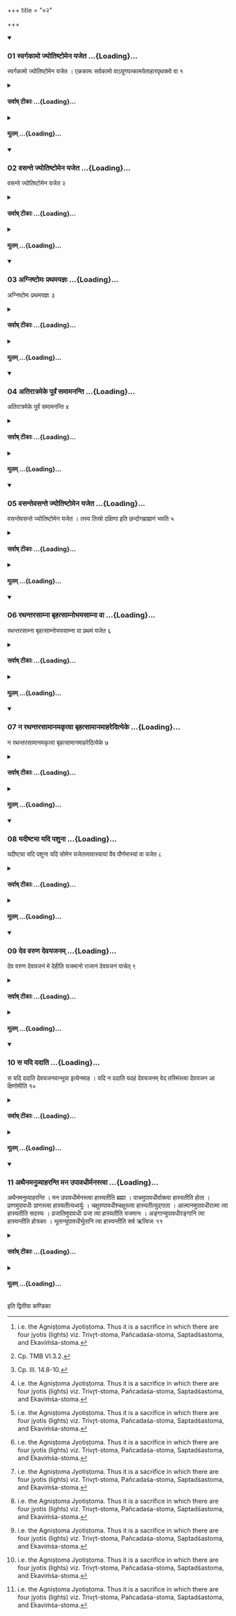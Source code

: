 +++
title = "०२"

+++

<div class="js_include" includetitle="true" newlevelforh1="3" unfilled url="/vedAH_yajuH/taittirIyam/sUtram/ApastambaH/shrautam/vishvAsa-prastutiH/10/02/01_svargakAmo_jyotiShTomena_yajeta.md">
<details open><summary><h3>01 स्वर्गकामो ज्योतिष्टोमेन यजेत ...{Loading}...</h3></summary>

स्वर्गकामो ज्योतिष्टोमेन यजेत । एककामः सर्वकामो वाऽयुगपत्कामयेताहारपृथक्त्वे वा १
</details>
</div>
<div class="js_include collapsed" newlevelforh1="4" title="सर्वाष् टीकाः" unfilled url="/vedAH_yajuH/taittirIyam/sUtram/ApastambaH/shrautam/sarvASh_TIkAH/10/02/01_svargakAmo_jyotiShTomena_yajeta.md">
<details><summary><h4>सर्वाष् टीकाः ...{Loading}...</h4></summary>
<details><summary>थिते</summary>

1. The sacrificer who desires to get heaven should perform the Jyotiṣṭoma-sacrifice.[^1] One who has one desire or all the desires should perform this sacrifice.[^2] If one has all the desires one should proclaim them either simultaneously or separately at different performances.[^3]  


[^1]: i.e. the Agniṣṭoma Jyotiṣṭoma. Thus it is a sacrifice in which there are four jyotis (lights) viz. Trivr̥t-stoma, Pañcadaśa-stoma, Saptadśastoma, and Ekaviṁśa-stoma.  


[^2]: Cp. TMB VI.3.2.  


[^3]: Cp. III. 14.8-10.
</details>
</details>
</div>
<div class="js_include collapsed" newlevelforh1="4" title="मूलम्" unfilled url="/vedAH_yajuH/taittirIyam/sUtram/ApastambaH/shrautam/mUlam/10/02/01_svargakAmo_jyotiShTomena_yajeta.md">
<details><summary><h4>मूलम् ...{Loading}...</h4></summary>

स्वर्गकामो ज्योतिष्टोमेन यजेत । एककामः सर्वकामो वाऽयुगपत्कामयेताहारपृथक्त्वे वा १
</details>
</div>
<div class="js_include" includetitle="true" newlevelforh1="3" unfilled url="/vedAH_yajuH/taittirIyam/sUtram/ApastambaH/shrautam/vishvAsa-prastutiH/10/02/02_vasante_jyotiShTomena_yajeta.md">
<details open><summary><h3>02 वसन्ते ज्योतिष्टोमेन यजेत ...{Loading}...</h3></summary>

वसन्ते ज्योतिष्टोमेन यजेत २
</details>
</div>
<div class="js_include collapsed" newlevelforh1="4" title="सर्वाष् टीकाः" unfilled url="/vedAH_yajuH/taittirIyam/sUtram/ApastambaH/shrautam/sarvASh_TIkAH/10/02/02_vasante_jyotiShTomena_yajeta.md">
<details><summary><h4>सर्वाष् टीकाः ...{Loading}...</h4></summary>
<details><summary>थिते</summary>

2. One should perform the Jyotiṣṭoma in spring.
</details>
</details>
</div>
<div class="js_include collapsed" newlevelforh1="4" title="मूलम्" unfilled url="/vedAH_yajuH/taittirIyam/sUtram/ApastambaH/shrautam/mUlam/10/02/02_vasante_jyotiShTomena_yajeta.md">
<details><summary><h4>मूलम् ...{Loading}...</h4></summary>

वसन्ते ज्योतिष्टोमेन यजेत २
</details>
</div>
<div class="js_include" includetitle="true" newlevelforh1="3" unfilled url="/vedAH_yajuH/taittirIyam/sUtram/ApastambaH/shrautam/vishvAsa-prastutiH/10/02/03_agniShTomaH_prathamayajnaH.md">
<details open><summary><h3>03 अग्निष्टोमः प्रथमयज्ञः ...{Loading}...</h3></summary>

अग्निष्टोमः प्रथमयज्ञः ३
</details>
</div>
<div class="js_include collapsed" newlevelforh1="4" title="सर्वाष् टीकाः" unfilled url="/vedAH_yajuH/taittirIyam/sUtram/ApastambaH/shrautam/sarvASh_TIkAH/10/02/03_agniShTomaH_prathamayajnaH.md">
<details><summary><h4>सर्वाष् टीकाः ...{Loading}...</h4></summary>
<details><summary>थिते</summary>

3. The Agniṣṭoma (should be performed as) the first sacrifice by any sacrificer.[^1]   


[^1]: Cf. TMB XVI.1.2; TS VII.1.1.4; KB XVI.9.
</details>
</details>
</div>
<div class="js_include collapsed" newlevelforh1="4" title="मूलम्" unfilled url="/vedAH_yajuH/taittirIyam/sUtram/ApastambaH/shrautam/mUlam/10/02/03_agniShTomaH_prathamayajnaH.md">
<details><summary><h4>मूलम् ...{Loading}...</h4></summary>

अग्निष्टोमः प्रथमयज्ञः ३
</details>
</div>
<div class="js_include" includetitle="true" newlevelforh1="3" unfilled url="/vedAH_yajuH/taittirIyam/sUtram/ApastambaH/shrautam/vishvAsa-prastutiH/10/02/04_atirAtrameke_pUrvaM_samAmananti.md">
<details open><summary><h3>04 अतिरात्रमेके पूर्वं समामनन्ति ...{Loading}...</h3></summary>

अतिरात्रमेके पूर्वं समामनन्ति ४
</details>
</div>
<div class="js_include collapsed" newlevelforh1="4" title="सर्वाष् टीकाः" unfilled url="/vedAH_yajuH/taittirIyam/sUtram/ApastambaH/shrautam/sarvASh_TIkAH/10/02/04_atirAtrameke_pUrvaM_samAmananti.md">
<details><summary><h4>सर्वाष् टीकाः ...{Loading}...</h4></summary>
<details><summary>थिते</summary>

4. Some ritualists[^1] are of the view that Atirātra is the first sacrifice to be performed by a sacrificer.  


[^1]: Cp. Nidānasūtra III.1-2.
</details>
</details>
</div>
<div class="js_include collapsed" newlevelforh1="4" title="मूलम्" unfilled url="/vedAH_yajuH/taittirIyam/sUtram/ApastambaH/shrautam/mUlam/10/02/04_atirAtrameke_pUrvaM_samAmananti.md">
<details><summary><h4>मूलम् ...{Loading}...</h4></summary>

अतिरात्रमेके पूर्वं समामनन्ति ४
</details>
</div>
<div class="js_include" includetitle="true" newlevelforh1="3" unfilled url="/vedAH_yajuH/taittirIyam/sUtram/ApastambaH/shrautam/vishvAsa-prastutiH/10/02/05_vasantevasante_jyotiShTomena_yajeta.md">
<details open><summary><h3>05 वसन्तेवसन्ते ज्योतिष्टोमेन यजेत ...{Loading}...</h3></summary>

वसन्तेवसन्ते ज्योतिष्टोमेन यजेत । तस्य तिस्रो दक्षिणा इति छन्दोगब्राह्मणं भवति ५
</details>
</div>
<div class="js_include collapsed" newlevelforh1="4" title="सर्वाष् टीकाः" unfilled url="/vedAH_yajuH/taittirIyam/sUtram/ApastambaH/shrautam/sarvASh_TIkAH/10/02/05_vasantevasante_jyotiShTomena_yajeta.md">
<details><summary><h4>सर्वाष् टीकाः ...{Loading}...</h4></summary>
<details><summary>थिते</summary>

5. In every spring (season) one should perform an Agniṣṭoma: of this (sacrifice)[^1] there should be three cows as the sacrificial gifts—this is said in a Brāhmaṇa of the Sāmaveda.[^1]  


[^1]: Not known.
</details>
</details>
</div>
<div class="js_include collapsed" newlevelforh1="4" title="मूलम्" unfilled url="/vedAH_yajuH/taittirIyam/sUtram/ApastambaH/shrautam/mUlam/10/02/05_vasantevasante_jyotiShTomena_yajeta.md">
<details><summary><h4>मूलम् ...{Loading}...</h4></summary>

वसन्तेवसन्ते ज्योतिष्टोमेन यजेत । तस्य तिस्रो दक्षिणा इति छन्दोगब्राह्मणं भवति ५
</details>
</div>
<div class="js_include" includetitle="true" newlevelforh1="3" unfilled url="/vedAH_yajuH/taittirIyam/sUtram/ApastambaH/shrautam/vishvAsa-prastutiH/10/02/06_rathantarasAmnA_bRhatsAmnobhayasAmnA_vA.md">
<details open><summary><h3>06 रथन्तरसाम्ना बृहत्साम्नोभयसाम्ना वा ...{Loading}...</h3></summary>

रथन्तरसाम्ना बृहत्साम्नोभयसाम्ना वा प्रथमं यजेत ६
</details>
</div>
<div class="js_include collapsed" newlevelforh1="4" title="सर्वाष् टीकाः" unfilled url="/vedAH_yajuH/taittirIyam/sUtram/ApastambaH/shrautam/sarvASh_TIkAH/10/02/06_rathantarasAmnA_bRhatsAmnobhayasAmnA_vA.md">
<details><summary><h4>सर्वाष् टीकाः ...{Loading}...</h4></summary>
<details><summary>थिते</summary>

6. One should perform the first Soma-sacrifice with Rathantara or Br̥hat, or both the Sāmans.[^1]  


[^1]: Cf. JB 1.291. This Sāman serves as the first Pr̥ṣṭhstotra which runs parallel to the second Śastra of the Hotr̥.
</details>
</details>
</div>
<div class="js_include collapsed" newlevelforh1="4" title="मूलम्" unfilled url="/vedAH_yajuH/taittirIyam/sUtram/ApastambaH/shrautam/mUlam/10/02/06_rathantarasAmnA_bRhatsAmnobhayasAmnA_vA.md">
<details><summary><h4>मूलम् ...{Loading}...</h4></summary>

रथन्तरसाम्ना बृहत्साम्नोभयसाम्ना वा प्रथमं यजेत ६
</details>
</div>
<div class="js_include" includetitle="true" newlevelforh1="3" unfilled url="/vedAH_yajuH/taittirIyam/sUtram/ApastambaH/shrautam/vishvAsa-prastutiH/10/02/07_na_rathantarasAmAnamakRtvA_bRhatsAmAnamAharedityeke.md">
<details open><summary><h3>07 न रथन्तरसामानमकृत्वा बृहत्सामानमाहरेदित्येके ...{Loading}...</h3></summary>

न रथन्तरसामानमकृत्वा बृहत्सामानमाहरेदित्येके ७
</details>
</div>
<div class="js_include collapsed" newlevelforh1="4" title="सर्वाष् टीकाः" unfilled url="/vedAH_yajuH/taittirIyam/sUtram/ApastambaH/shrautam/sarvASh_TIkAH/10/02/07_na_rathantarasAmAnamakRtvA_bRhatsAmAnamAharedityeke.md">
<details><summary><h4>सर्वाष् टीकाः ...{Loading}...</h4></summary>
<details><summary>थिते</summary>

7. According to some (ritualists) one should not perform the sacrifice with Br̥hatsāman without having previously performed a sacrifice with Rathantara-sāman.
</details>
</details>
</div>
<div class="js_include collapsed" newlevelforh1="4" title="मूलम्" unfilled url="/vedAH_yajuH/taittirIyam/sUtram/ApastambaH/shrautam/mUlam/10/02/07_na_rathantarasAmAnamakRtvA_bRhatsAmAnamAharedityeke.md">
<details><summary><h4>मूलम् ...{Loading}...</h4></summary>

न रथन्तरसामानमकृत्वा बृहत्सामानमाहरेदित्येके ७
</details>
</div>
<div class="js_include" includetitle="true" newlevelforh1="3" unfilled url="/vedAH_yajuH/taittirIyam/sUtram/ApastambaH/shrautam/vishvAsa-prastutiH/10/02/08_yadIShTyA_yadi_pashunA.md">
<details open><summary><h3>08 यदीष्ट्या यदि पशुना ...{Loading}...</h3></summary>

यदीष्ट्या यदि पशुना यदि सोमेन यजेतामावास्यायां वैव पौर्णमास्यां वा यजेत ८
</details>
</div>
<div class="js_include collapsed" newlevelforh1="4" title="सर्वाष् टीकाः" unfilled url="/vedAH_yajuH/taittirIyam/sUtram/ApastambaH/shrautam/sarvASh_TIkAH/10/02/08_yadIShTyA_yadi_pashunA.md">
<details><summary><h4>सर्वाष् टीकाः ...{Loading}...</h4></summary>
<details><summary>थिते</summary>

8. When one performs an Iṣṭi or an animal-sacrifice or a Soma-sacrifice one should perform it either on the New-moon day or Full-moon-day.
</details>
</details>
</div>
<div class="js_include collapsed" newlevelforh1="4" title="मूलम्" unfilled url="/vedAH_yajuH/taittirIyam/sUtram/ApastambaH/shrautam/mUlam/10/02/08_yadIShTyA_yadi_pashunA.md">
<details><summary><h4>मूलम् ...{Loading}...</h4></summary>

यदीष्ट्या यदि पशुना यदि सोमेन यजेतामावास्यायां वैव पौर्णमास्यां वा यजेत ८
</details>
</div>
<div class="js_include" includetitle="true" newlevelforh1="3" unfilled url="/vedAH_yajuH/taittirIyam/sUtram/ApastambaH/shrautam/vishvAsa-prastutiH/10/02/09_deva_varuNa_devayajanam.md">
<details open><summary><h3>09 देव वरुण देवयजनम् ...{Loading}...</h3></summary>

देव वरुण देवयजनं मे देहीति यजमानो राजानं देवयजनं याचेत् ९
</details>
</div>
<div class="js_include collapsed" newlevelforh1="4" title="सर्वाष् टीकाः" unfilled url="/vedAH_yajuH/taittirIyam/sUtram/ApastambaH/shrautam/sarvASh_TIkAH/10/02/09_deva_varuNa_devayajanam.md">
<details><summary><h4>सर्वाष् टीकाः ...{Loading}...</h4></summary>
<details><summary>थिते</summary>

9. (The sacrificer) should beg of the king a place for sacrifice with deva varuņa devayajanaṁ me dehi.[^1]  


[^1]: AB VII.20; TMB XXIV. 18. For the Sūtra cf. ṢaḍB 11.4.4.
</details>
</details>
</div>
<div class="js_include collapsed" newlevelforh1="4" title="मूलम्" unfilled url="/vedAH_yajuH/taittirIyam/sUtram/ApastambaH/shrautam/mUlam/10/02/09_deva_varuNa_devayajanam.md">
<details><summary><h4>मूलम् ...{Loading}...</h4></summary>

देव वरुण देवयजनं मे देहीति यजमानो राजानं देवयजनं याचेत् ९
</details>
</div>
<div class="js_include" includetitle="true" newlevelforh1="3" unfilled url="/vedAH_yajuH/taittirIyam/sUtram/ApastambaH/shrautam/vishvAsa-prastutiH/10/02/10_sa_yadi_dadAti.md">
<details open><summary><h3>10 स यदि ददाति ...{Loading}...</h3></summary>

स यदि ददाति देवयजनवान्भूया इत्येनमाह । यदि न ददाति यदहं देवयजनम् वेद तस्मिंस्त्वा देवयजन आ क्षिणोमीति १०
</details>
</div>
<div class="js_include collapsed" newlevelforh1="4" title="सर्वाष् टीकाः" unfilled url="/vedAH_yajuH/taittirIyam/sUtram/ApastambaH/shrautam/sarvASh_TIkAH/10/02/10_sa_yadi_dadAti.md">
<details><summary><h4>सर्वाष् टीकाः ...{Loading}...</h4></summary>
<details><summary>थिते</summary>

10. If (the king) gives (the land) the sacrificer should say to him, "May you be a possessor of a place of sacrifice". It he does not give, the sacrificer should say, "I destroy you in that place of sacrifice which I know".[^1]  


[^1]: Cp. ŚaḍB II, 10.5-6.
</details>
</details>
</div>
<div class="js_include collapsed" newlevelforh1="4" title="मूलम्" unfilled url="/vedAH_yajuH/taittirIyam/sUtram/ApastambaH/shrautam/mUlam/10/02/10_sa_yadi_dadAti.md">
<details><summary><h4>मूलम् ...{Loading}...</h4></summary>

स यदि ददाति देवयजनवान्भूया इत्येनमाह । यदि न ददाति यदहं देवयजनम् वेद तस्मिंस्त्वा देवयजन आ क्षिणोमीति १०
</details>
</div>
<div class="js_include" includetitle="true" newlevelforh1="3" unfilled url="/vedAH_yajuH/taittirIyam/sUtram/ApastambaH/shrautam/vishvAsa-prastutiH/10/02/11_athainamanuvyAharanti_mana_upAvadhIrmanastvA.md">
<details open><summary><h3>11 अथैनमनुव्याहरन्ति मन उपावधीर्मनस्त्वा ...{Loading}...</h3></summary>

अथैनमनुव्याहरन्ति । मन उपावधीर्मनस्त्वा हास्यतीति ब्रह्मा । वाचमुपावधीर्वाक्त्वा हास्यतीति होता । प्राणमुपावधीः प्राणस्त्वा हास्यतीत्यध्वर्युः । चक्षुरुपावधीश्चक्षुस्त्वा हास्यतीत्युद्गाता । आत्मानमुपावधीरात्मा त्वा हास्यतीति सदस्यः । प्रजातिमुपावधीः प्रजा त्वा हास्यतीति यजमानः । अङ्गान्युपावधीरङ्गानि त्वा हास्यन्तीति होत्रकाः । भूतान्युपावधीर्भूतानि त्वा हास्यन्तीति सर्व ऋत्विजः ११
</details>
</div>
<div class="js_include collapsed" newlevelforh1="4" title="सर्वाष् टीकाः" unfilled url="/vedAH_yajuH/taittirIyam/sUtram/ApastambaH/shrautam/sarvASh_TIkAH/10/02/11_athainamanuvyAharanti_mana_upAvadhIrmanastvA.md">
<details><summary><h4>सर्वाष् टीकाः ...{Loading}...</h4></summary>
<details><summary>थिते</summary>

11. Then (the priests etc. also) curse the king. Thus the Brahman curses with mana upāvadhiḥ, ...; the Hotr̥ curses him with vācamupāvadhīḥ...; the Adhvaryu curses him with prāņamupāvadhiḥ...; the Udgātr̥ curses him with cakṣurupāvadhīḥ; the Sadasya curses him with ātmānamupāvadhīḥ...: the sacrificer curses him with prajāpatimupāvadhīḥ...; the hotrakas curse him with aṅgānyupāvadhīḥ...; all the priests curses him with bhūtānyupāvadhīḥ...[^1]   


[^1]: All this is found to be given only by Āpastamba and Satyāṣāḍha.
</details>
</details>
</div>
<div class="js_include collapsed" newlevelforh1="4" title="मूलम्" unfilled url="/vedAH_yajuH/taittirIyam/sUtram/ApastambaH/shrautam/mUlam/10/02/11_athainamanuvyAharanti_mana_upAvadhIrmanastvA.md">
<details><summary><h4>मूलम् ...{Loading}...</h4></summary>

अथैनमनुव्याहरन्ति । मन उपावधीर्मनस्त्वा हास्यतीति ब्रह्मा । वाचमुपावधीर्वाक्त्वा हास्यतीति होता । प्राणमुपावधीः प्राणस्त्वा हास्यतीत्यध्वर्युः । चक्षुरुपावधीश्चक्षुस्त्वा हास्यतीत्युद्गाता । आत्मानमुपावधीरात्मा त्वा हास्यतीति सदस्यः । प्रजातिमुपावधीः प्रजा त्वा हास्यतीति यजमानः । अङ्गान्युपावधीरङ्गानि त्वा हास्यन्तीति होत्रकाः । भूतान्युपावधीर्भूतानि त्वा हास्यन्तीति सर्व ऋत्विजः ११
</details>
</div>





  
इति द्वितीया कण्डिका 
